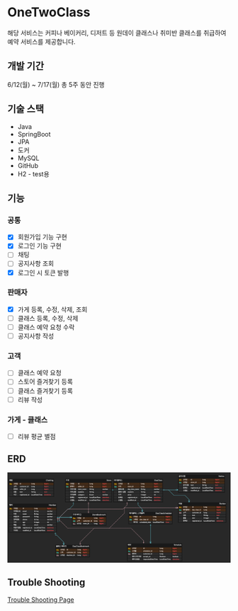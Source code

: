 
# OneTwoClass
해당 서비스는 커피나 베이커리, 디저트 등 원데이 클래스나 취미반 클래스를 취급하여 예약 서비스를 제공합니다.

## 개발 기간

6/12(월) ~ 7/17(월) 총 5주 동안 진행

## 기술 스택

- Java
- SpringBoot
- JPA
- 도커
- MySQL
- GitHub
- H2 - test용

## 기능

### 공통
- [x] 회원가입 기능 구현
- [x] 로그인 기능 구현
- [ ] 채팅
- [ ] 공지사항 조회
- [x] 로그인 시 토큰 발행

### 판매자
- [x] 가게 등록, 수정, 삭제, 조회
- [ ] 클래스 등록, 수정, 삭제
- [ ] 클래스 예약 요청 수락
- [ ] 공지사항 작성

### 고객
- [ ] 클래스 예약 요청
- [ ] 스토어 즐겨찾기 등록
- [ ] 클래스 즐겨찾기 등록
- [ ] 리뷰 작성

### 가게 - 클래스
- [ ] 리뷰 평균 별점

## ERD
![img_1.png](img_1.png)

## Trouble Shooting
[Trouble Shooting Page][link]

[link]: https://github.com/Nokchamat/oneTwoClass/blob/main/TROUBLE_SHOOTING.md

